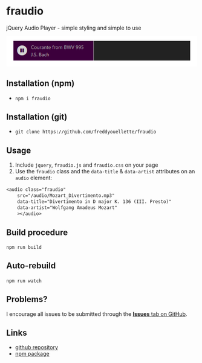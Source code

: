 # fraudio
jQuery Audio Player - simple styling and simple to use

![fraudio player](https://raw.githubusercontent.com/freddyouellette/fraudio/master/fraudio.png)

## Installation (npm)
* `npm i fraudio`

## Installation (git)
* `git clone https://github.com/freddyouellette/fraudio`

## Usage
1. Include `jquery`, `fraudio.js` and `fraudio.css` on your page
2. Use the `fraudio` class and the `data-title` & `data-artist` attributes on an `audio` element:
```
<audio class="fraudio" 
	src="/audio/Mozart_Divertimento.mp3" 
	data-title="Divertimento in D major K. 136 (III. Presto)" 
	data-artist="Wolfgang Amadeus Mozart"
	></audio>
```

## Build procedure
`npm run build`

## Auto-rebuild 
`npm run watch`

## Problems? 
I encourage all issues to be submitted through the [**Issues** tab on GitHub](https://github.com/freddyouellette/fraudio/issues).

## Links
* [github repository](https://github.com/freddyouellette/fraudio)
* [npm package](https://www.npmjs.com/package/fraudio)